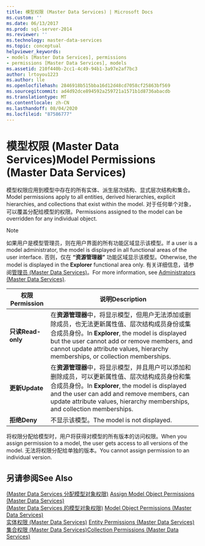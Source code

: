 ```yaml
---
title: 模型权限 (Master Data Services) | Microsoft Docs
ms.custom: ''
ms.date: 06/13/2017
ms.prod: sql-server-2014
ms.reviewer: ''
ms.technology: master-data-services
ms.topic: conceptual
helpviewer_keywords:
- models [Master Data Services], permissions
- permissions [Master Data Services], models
ms.assetid: 210f440b-2cc1-4c49-94b1-3a97e2af7bc3
author: lrtoyou1223
ms.author: lle
ms.openlocfilehash: 2846918b515bba16d12d48cd7058cf25863bf569
ms.sourcegitcommit: ad4d92dce894592a259721a1571b1d8736abacdb
ms.translationtype: MT
ms.contentlocale: zh-CN
ms.lasthandoff: 08/04/2020
ms.locfileid: "87586777"
---
```

# <a name="model-permissions-master-data-services"></a><span data-ttu-id="5317f-102">模型权限 (Master Data Services)</span><span class="sxs-lookup"><span data-stu-id="5317f-102">Model Permissions (Master Data Services)</span></span>
  <span data-ttu-id="5317f-103">模型权限应用到模型中存在的所有实体、派生层次结构、显式层次结构和集合。</span><span class="sxs-lookup"><span data-stu-id="5317f-103">Model permissions apply to all entities, derived hierarchies, explicit hierarchies, and collections that exist within the model.</span></span> <span data-ttu-id="5317f-104">对于任何单个对象，可以覆盖分配给模型的权限。</span><span class="sxs-lookup"><span data-stu-id="5317f-104">Permissions assigned to the model can be overridden for any individual object.</span></span>  
  
> [!NOTE]  
>  <span data-ttu-id="5317f-105">如果用户是模型管理员，则在用户界面的所有功能区域显示该模型。</span><span class="sxs-lookup"><span data-stu-id="5317f-105">If a user is a model administrator, the model is displayed in all functional areas of the user interface.</span></span> <span data-ttu-id="5317f-106">否则，仅在 **“资源管理器”** 功能区域显示该模型。</span><span class="sxs-lookup"><span data-stu-id="5317f-106">Otherwise, the model is displayed in the **Explorer** functional area only.</span></span> <span data-ttu-id="5317f-107">有关详细信息，请参阅[管理员 &#40;Master Data Services&#41;](administrators-master-data-services.md)。</span><span class="sxs-lookup"><span data-stu-id="5317f-107">For more information, see [Administrators &#40;Master Data Services&#41;](administrators-master-data-services.md).</span></span>  
  
|<span data-ttu-id="5317f-108">权限</span><span class="sxs-lookup"><span data-stu-id="5317f-108">Permission</span></span>|<span data-ttu-id="5317f-109">说明</span><span class="sxs-lookup"><span data-stu-id="5317f-109">Description</span></span>|  
|----------------|-----------------|  
|<span data-ttu-id="5317f-110">**只读**</span><span class="sxs-lookup"><span data-stu-id="5317f-110">**Read-only**</span></span>|<span data-ttu-id="5317f-111">在**资源管理器**中，将显示模型，但用户无法添加或删除成员，也无法更新属性值、层次结构成员身份或集合成员身份。</span><span class="sxs-lookup"><span data-stu-id="5317f-111">In **Explorer**, the model is displayed but the user cannot add or remove members, and cannot update attribute values, hierarchy memberships, or collection memberships.</span></span>|  
|<span data-ttu-id="5317f-112">**更新**</span><span class="sxs-lookup"><span data-stu-id="5317f-112">**Update**</span></span>|<span data-ttu-id="5317f-113">在**资源管理器**中，将显示模型，并且用户可以添加和删除成员，可以更新属性值、层次结构成员身份和集合成员身份。</span><span class="sxs-lookup"><span data-stu-id="5317f-113">In **Explorer**, the model is displayed and the user can add and remove members, can update attribute values, hierarchy memberships, and collection memberships.</span></span>|  
|<span data-ttu-id="5317f-114">**拒绝**</span><span class="sxs-lookup"><span data-stu-id="5317f-114">**Deny**</span></span>|<span data-ttu-id="5317f-115">不显示该模型。</span><span class="sxs-lookup"><span data-stu-id="5317f-115">The model is not displayed.</span></span>|  
  
 <span data-ttu-id="5317f-116">将权限分配给模型时，用户将获得对模型的所有版本的访问权限。</span><span class="sxs-lookup"><span data-stu-id="5317f-116">When you assign permission to a model, the user gets access to all versions of the model.</span></span> <span data-ttu-id="5317f-117">无法将权限分配给单独的版本。</span><span class="sxs-lookup"><span data-stu-id="5317f-117">You cannot assign permission to an individual version.</span></span>  
  
## <a name="see-also"></a><span data-ttu-id="5317f-118">另请参阅</span><span class="sxs-lookup"><span data-stu-id="5317f-118">See Also</span></span>  
 <span data-ttu-id="5317f-119">[&#40;Master Data Services 分配模型对象权限&#41;](../../2014/master-data-services/assign-model-object-permissions-master-data-services.md) </span><span class="sxs-lookup"><span data-stu-id="5317f-119">[Assign Model Object Permissions &#40;Master Data Services&#41;](../../2014/master-data-services/assign-model-object-permissions-master-data-services.md) </span></span>  
 <span data-ttu-id="5317f-120">[&#40;Master Data Services 的模型对象权限&#41;](../../2014/master-data-services/model-object-permissions-master-data-services.md) </span><span class="sxs-lookup"><span data-stu-id="5317f-120">[Model Object Permissions &#40;Master Data Services&#41;](../../2014/master-data-services/model-object-permissions-master-data-services.md) </span></span>  
 <span data-ttu-id="5317f-121">[实体权限 &#40;Master Data Services&#41;](../../2014/master-data-services/entity-permissions-master-data-services.md) </span><span class="sxs-lookup"><span data-stu-id="5317f-121">[Entity Permissions &#40;Master Data Services&#41;](../../2014/master-data-services/entity-permissions-master-data-services.md) </span></span>  
 [<span data-ttu-id="5317f-122">集合权限 &#40;Master Data Services&#41;</span><span class="sxs-lookup"><span data-stu-id="5317f-122">Collection Permissions &#40;Master Data Services&#41;</span></span>](../../2014/master-data-services/collection-permissions-master-data-services.md)  
  
  
